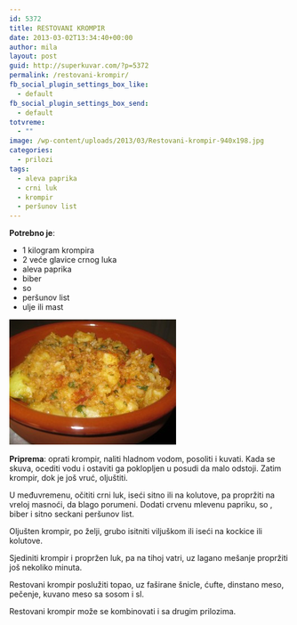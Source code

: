 ```yaml
---
id: 5372
title: RESTOVANI KROMPIR
date: 2013-03-02T13:34:40+00:00
author: mila
layout: post
guid: http://superkuvar.com/?p=5372
permalink: /restovani-krompir/
fb_social_plugin_settings_box_like:
  - default
fb_social_plugin_settings_box_send:
  - default
totvreme:
  - ""
image: /wp-content/uploads/2013/03/Restovani-krompir-940x198.jpg
categories:
  - prilozi
tags:
  - aleva paprika
  - crni luk
  - krompir
  - peršunov list
---
```

**Potrebno je**:

  * 1 kilogram krompira
  * 2 veće glavice crnog luka
  * aleva paprika
  * biber
  * so
  * peršunov list
  * ulje ili mast

<img class="alignnone size-medium wp-image-5373" src="/wp-content/uploads/2013/03/Restovani-krompir-300x225.jpg" alt="Restovani krompir" width="300" height="225" /> 

**Priprema**: oprati krompir, naliti hladnom vodom, posoliti i kuvati. Kada se skuva, ocediti vodu i ostaviti ga poklopljen u posudi da malo odstoji. Zatim krompir, dok je još vruć, oljuštiti.

U međuvremenu, očititi crni luk, iseći sitno ili na kolutove, pa propržiti na vreloj masnoći, da blago porumeni. Dodati crvenu mlevenu papriku, so , biber i sitno seckani peršunov list.

Oljušten krompir, po želji, grubo isitniti viljuškom ili iseći na kockice ili kolutove.

Sjediniti krompir i propržen luk, pa na tihoj vatri, uz lagano mešanje propržiti još nekoliko minuta.

Restovani krompir poslužiti topao, uz faširane šnicle, ćufte, dinstano meso, pečenje, kuvano meso sa sosom i sl.

Restovani krompir može se kombinovati i sa drugim prilozima.